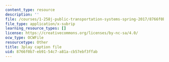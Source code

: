 ```yaml
---
content_type: resource
description: ''
file: /courses/1-258j-public-transportation-systems-spring-2017/8766f0b7eb9154c7a81acb57ebf3ffab_Tsn0xSQjo14.vtt
file_type: application/x-subrip
learning_resource_types: []
license: https://creativecommons.org/licenses/by-nc-sa/4.0/
ocw_type: OCWFile
resourcetype: Other
title: 3play caption file
uid: 8766f0b7-eb91-54c7-a81a-cb57ebf3ffab
---
```

